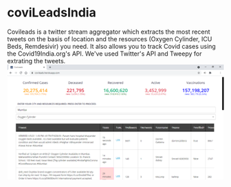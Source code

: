 # coviLeadsIndia
Covileads is a twitter stream aggregator which extracts the most recent tweets on the basis of location and the resources (Oxygen Cylinder, ICU Beds, Remdesivir) you need. It also allows you to track Covid cases using the Covid19India.org's API. We've used Twitter's API and Tweepy for extrating the tweets.
![alt text](https://github.com/aman-choudhary/coviLeadsIndia/blob/main/demo.png)
